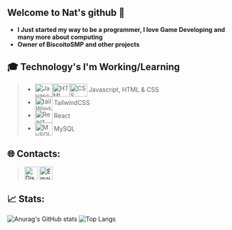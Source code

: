 ## Welcome to Nat's github 👋

- **I Just started my way to be a programmer, I love Game Developing and many more about computing**
- **Owner of BiscoitoSMP and other projects**

## 🎓 Technology's I'm Working/Learning

> - <img align=center height="30" width="40" src="https://cdn.jsdelivr.net/gh/devicons/devicon/icons/javascript/javascript-plain.svg" title="Javascript"/><img align=center height="30" width="40" src="https://cdn.jsdelivr.net/gh/devicons/devicon@latest/icons/html5/html5-plain.svg" title="HTML"/><img align=center height="30" width="40" src="https://cdn.jsdelivr.net/gh/devicons/devicon@latest/icons/css3/css3-plain.svg" title="CSS"/> Javascript, HTML & CSS
> - <img align=center height="30" width="40" src="https://cdn.jsdelivr.net/gh/devicons/devicon@latest/icons/tailwindcss/tailwindcss-original.svg" title="tailWind"/> TailwindCSS
> - <img align=center height="30" width="40" src="https://cdn.jsdelivr.net/gh/devicons/devicon@latest/icons/react/react-original.svg" title="React"/> React
> - <img align=center height="30" width="40" src="https://cdn.jsdelivr.net/gh/devicons/devicon@latest/icons/mysql/mysql-plain-wordmark.svg" title="MySQL"/> MySQL

## 🌐 Contacts:

> <a href=https://discordapp.com/users/811831137705525299><img src="https://cdn-icons-png.flaticon.com/512/5968/5968756.png" align=center style width="30" height="30" title="Discord"></a>
> <a href=natsukigu729@gmail.com><img src="https://cdn-icons-png.flaticon.com/512/732/732200.png" align=center width="30" height="30" title="Email"></a>

## 📈 Stats:

 ![Anurag's GitHub stats](https://github-readme-stats.vercel.app/api?username=NatBiscoito&theme=dracula&show_icons=true,prs)
 ![Top Langs](https://github-readme-stats.vercel.app/api/top-langs/?username=NatBiscoito&theme=dracula&show_icons=true)
